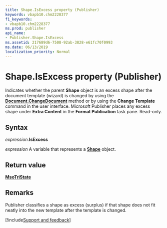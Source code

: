 ```yaml
---
title: Shape.IsExcess property (Publisher)
keywords: vbapb10.chm2228377
f1_keywords:
- vbapb10.chm2228377
ms.prod: publisher
api_name:
- Publisher.Shape.IsExcess
ms.assetid: 217689d6-7508-92ab-3828-e61fc70f0993
ms.date: 06/13/2019
localization_priority: Normal
---
```



# Shape.IsExcess property (Publisher)

Indicates whether the parent **Shape** object is an excess shape after the document template (wizard) is changed by using the **[Document.ChangeDocument](Publisher.Document.ChangeDocument.md)** method or by using the **Change Template** command in the user interface. Microsoft Publisher places any excess shape under **Extra Content** in the **Format Publication** task pane. Read-only.


## Syntax

_expression_.**IsExcess**

_expression_ A variable that represents a **[Shape](Publisher.Shape.md)** object.


## Return value

**[MsoTriState](office.msotristate.md)**


## Remarks

Publisher classifies a shape as excess (surplus) if that shape does not fit neatly into the new template after the template is changed.



[!include[Support and feedback](~/includes/feedback-boilerplate.md)]